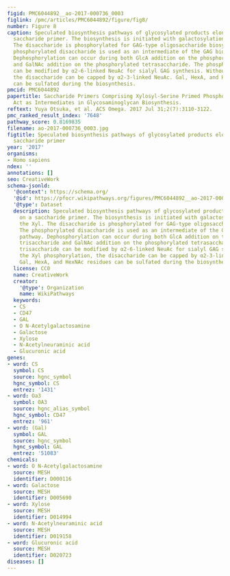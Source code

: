 ```yaml
---
figid: PMC6044892__ao-2017-000736_0003
figlink: /pmc/articles/PMC6044892/figure/fig8/
number: Figure 8
caption: Speculated biosynthesis pathways of glycosylated products elongated on a
  saccharide primer. The biosynthesis is initiated with galactosylation on the Xyl.
  The disaccharide is phosphorylated for GAG-type oligosaccharide biosynthesis. The
  phosphorylated disaccharide is used as an intermediate of the GAG biosynthetic pathway.
  Dephosphorylation can occur during both GlcA addition on the phosphorylated trisaccharide
  and GalNAc addition on the phosphorylated tetrasaccharide. The phosphorylated trisaccharide
  can be modified by α2-6-linked NeuAc for sialyl GAG synthesis. Without the Xyl phosphorylation,
  the disaccharide can be capped by α2-3-linked NeuAc. Gal, HexA, and HexNAc residues
  can be sulfated during the biosynthesis.
pmcid: PMC6044892
papertitle: Saccharide Primers Comprising Xylosyl-Serine Primed Phosphorylated Oligosaccharides
  Act as Intermediates in Glycosaminoglycan Biosynthesis.
reftext: Yuya Otsuka, et al. ACS Omega. 2017 Jul 31;2(7):3110-3122.
pmc_ranked_result_index: '7648'
pathway_score: 0.8169835
filename: ao-2017-000736_0003.jpg
figtitle: Speculated biosynthesis pathways of glycosylated products elongated on a
  saccharide primer
year: '2017'
organisms:
- Homo sapiens
ndex: ''
annotations: []
seo: CreativeWork
schema-jsonld:
  '@context': https://schema.org/
  '@id': https://pfocr.wikipathways.org/figures/PMC6044892__ao-2017-000736_0003.html
  '@type': Dataset
  description: Speculated biosynthesis pathways of glycosylated products elongated
    on a saccharide primer. The biosynthesis is initiated with galactosylation on
    the Xyl. The disaccharide is phosphorylated for GAG-type oligosaccharide biosynthesis.
    The phosphorylated disaccharide is used as an intermediate of the GAG biosynthetic
    pathway. Dephosphorylation can occur during both GlcA addition on the phosphorylated
    trisaccharide and GalNAc addition on the phosphorylated tetrasaccharide. The phosphorylated
    trisaccharide can be modified by α2-6-linked NeuAc for sialyl GAG synthesis. Without
    the Xyl phosphorylation, the disaccharide can be capped by α2-3-linked NeuAc.
    Gal, HexA, and HexNAc residues can be sulfated during the biosynthesis.
  license: CC0
  name: CreativeWork
  creator:
    '@type': Organization
    name: WikiPathways
  keywords:
  - CS
  - CD47
  - GAL
  - O N-Acetylgalactosamine
  - Galactose
  - Xylose
  - N-Acetylneuraminic acid
  - Glucuronic acid
genes:
- word: CS
  symbol: CS
  source: hgnc_symbol
  hgnc_symbol: CS
  entrez: '1431'
- word: Oa3
  symbol: OA3
  source: hgnc_alias_symbol
  hgnc_symbol: CD47
  entrez: '961'
- word: (Gal)
  symbol: GAL
  source: hgnc_symbol
  hgnc_symbol: GAL
  entrez: '51083'
chemicals:
- word: O N-Acetylgalactosamine
  source: MESH
  identifier: D000116
- word: Galactose
  source: MESH
  identifier: D005690
- word: Xylose
  source: MESH
  identifier: D014994
- word: N-Acetylneuraminic acid
  source: MESH
  identifier: D019158
- word: Glucuronic acid
  source: MESH
  identifier: D020723
diseases: []
---
```

